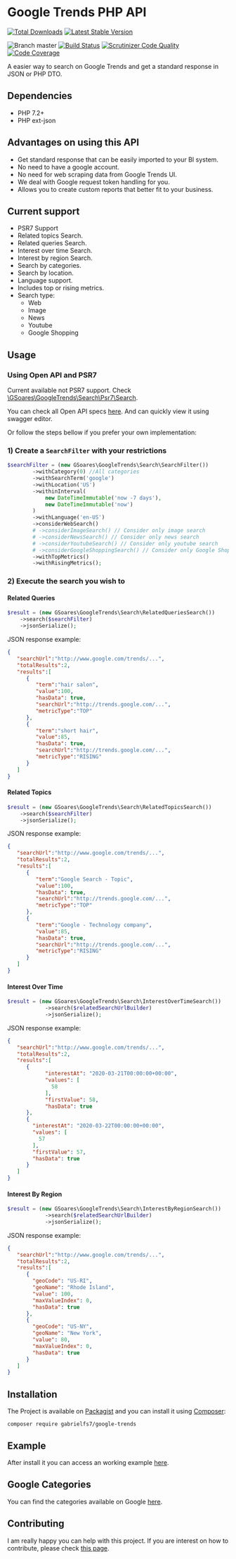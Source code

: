 # Google Trends PHP API

[![Total Downloads](https://img.shields.io/packagist/dt/gabrielfs7/google-trends?server=https%3A%2F%2Fpackagist.org)](https://packagist.org/packages/gabrielfs7/google-trends)
[![Latest Stable Version](https://img.shields.io/packagist/v/gabrielfs7/google-trends.svg?style=flat-square)](https://packagist.org/packages/gabrielfs7/google-trends)

![Branch master](https://img.shields.io/badge/branch-master-brightgreen.svg?style=flat-square)
[![Build Status](https://scrutinizer-ci.com/g/gabrielfs7/google-trends/badges/build.png?b=master)](https://scrutinizer-ci.com/g/gabrielfs7/google-trends/build-status/master)
[![Scrutinizer Code Quality](https://scrutinizer-ci.com/g/gabrielfs7/google-trends/badges/quality-score.png?b=master)](https://scrutinizer-ci.com/g/gabrielfs7/google-trends/?branch=master)
[![Code Coverage](https://scrutinizer-ci.com/g/gabrielfs7/google-trends/badges/coverage.png?b=master)](https://scrutinizer-ci.com/g/gabrielfs7/google-trends/?branch=master)

A easier way to search on Google Trends and get a standard response in JSON or PHP DTO.

## Dependencies

- PHP 7.2+
- PHP ext-json

## Advantages on using this API

- Get standard response that can be easily imported to your BI system.
- No need to have a google account.
- No need for web scraping data from Google Trends UI.
- We deal with Google request token handling for you.
- Allows you to create custom reports that better fit to your business. 

## Current support

- PSR7 Support
- Related topics Search.
- Related queries Search.
- Interest over time Search.
- Interest by region Search.
- Search by categories.
- Search by location.
- Language support.
- Includes top or rising metrics.
- Search type:
  - Web
  - Image
  - News
  - Youtube
  - Google Shopping



## Usage

### Using Open API and PSR7

Current available not PSR7 support. Check [\GSoares\GoogleTrends\Search\Psr7\Search](./src/Search/Psr7/Search.php).

You can check all Open API specs [here](./doc/openapi.yml). And can quickly view it using swagger editor.

Or follow the steps bellow if you prefer your own implementation:

### 1) Create a `SearchFilter` with your restrictions

```php
$searchFilter = (new GSoares\GoogleTrends\Search\SearchFilter())
        ->withCategory(0) //All categories
        ->withSearchTerm('google')
        ->withLocation('US')
        ->withinInterval(
            new DateTimeImmutable('now -7 days'),
            new DateTimeImmutable('now')
        )
        ->withLanguage('en-US')
        ->considerWebSearch()
        # ->considerImageSearch() // Consider only image search
        # ->considerNewsSearch() // Consider only news search
        # ->considerYoutubeSearch() // Consider only youtube search
        # ->considerGoogleShoppingSearch() // Consider only Google Shopping search
        ->withTopMetrics()
        ->withRisingMetrics();
```

### 2) Execute the search you wish to

#### Related Queries

```php
$result = (new GSoares\GoogleTrends\Search\RelatedQueriesSearch())
    ->search($searchFilter)
    ->jsonSerialize();
```

JSON response example:

```json
{  
   "searchUrl":"http://www.google.com/trends/...",
   "totalResults":2,
   "results":[  
      {  
         "term":"hair salon",
         "value":100,
         "hasData": true,
         "searchUrl":"http://trends.google.com/...",
         "metricType":"TOP"
      },
      {  
         "term":"short hair",
         "value":85,
         "hasData": true,
         "searchUrl":"http://trends.google.com/...",
         "metricType":"RISING"
      }
   ]
}
```
#### Related Topics

```php
$result = (new GSoares\GoogleTrends\Search\RelatedTopicsSearch())
    ->search($searchFilter)
    ->jsonSerialize();
```

JSON response example:

```json
{  
   "searchUrl":"http://www.google.com/trends/...",
   "totalResults":2,
   "results":[  
      {  
         "term":"Google Search - Topic",
         "value":100,
         "hasData": true,
         "searchUrl":"http://trends.google.com/...",
         "metricType":"TOP"
      },
      {  
         "term":"Google - Technology company",
         "value":85,
         "hasData": true,
         "searchUrl":"http://trends.google.com/...",
         "metricType":"RISING"
      }
   ]
}
```
#### Interest Over Time

```php
$result = (new GSoares\GoogleTrends\Search\InterestOverTimeSearch())
            ->search($relatedSearchUrlBuilder)
            ->jsonSerialize();
```

JSON response example:

```json
{  
   "searchUrl":"http://www.google.com/trends/...",
   "totalResults":2,
   "results":[  
      {
            "interestAt": "2020-03-21T00:00:00+00:00",
            "values": [
              58
            ],
            "firstValue": 58,
            "hasData": true
      },
      {
        "interestAt": "2020-03-22T00:00:00+00:00",
        "values": [
          57
        ],
        "firstValue": 57,
        "hasData": true
      }
   ]
}
```
#### Interest By Region

```php
$result = (new GSoares\GoogleTrends\Search\InterestByRegionSearch())
            ->search($relatedSearchUrlBuilder)
            ->jsonSerialize();
```

JSON response example:

```json
{  
   "searchUrl":"http://www.google.com/trends/...",
   "totalResults":2,
   "results":[  
      {
        "geoCode": "US-RI",
        "geoName": "Rhode Island",
        "value": 100,
        "maxValueIndex": 0,
        "hasData": true
      },
      {
        "geoCode": "US-NY",
        "geoName": "New York",
        "value": 80,
        "maxValueIndex": 0,
        "hasData": true
      }
   ]
}
```

## Installation

The Project is available on [Packagist](https://packagist.org/packages/gabrielfs7/google-trends) and you can install it using [Composer](http://getcomposer.org/):

```shell script
composer require gabrielfs7/google-trends
```

## Example

After install it you can access an working example [here](/web/index.php).

## Google Categories

You can find the categories available on Google [here](/misc/categories.json).

## Contributing

I am really happy you can help with this project. If you are interest on how to contribute, please check [this page](./CONTRIBUTING.md).
